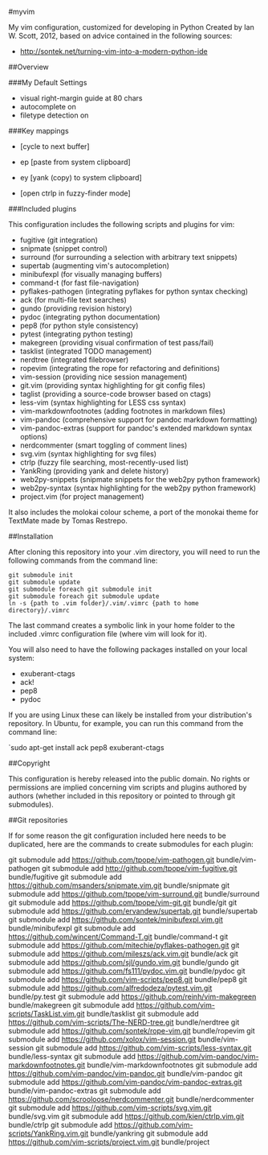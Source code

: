 #myvim

My vim configuration, customized for developing in Python
Created by Ian W. Scott, 2012, based on advice contained in the 
following sources:

- http://sontek.net/turning-vim-into-a-modern-python-ide

##Overview

###My Default Settings

- visual right-margin guide at 80 chars
- autocomplete on
- filetype detection on

###Key mappings

- <leader><Tab> [cycle to next buffer]
- <leader>ep [paste from system clipboard]
- <leader>ey [yank (copy) to system clipboard]

- <c-p> [open ctrlp in fuzzy-finder mode]

###Included plugins

This configuration includes the following scripts and plugins for vim:

- fugitive (git integration)
- snipmate (snippet control)
- surround (for surrounding a selection with arbitrary text snippets)
- supertab (augmenting vim's autocompletion)
- minibufexpl (for visually managing buffers)
- command-t (for fast file-navigation)
- pyflakes-pathogen (integrating pyflakes for python syntax checking)
- ack (for multi-file text searches)
- gundo (providing revision history)
- pydoc (integrating python documentation)
- pep8 (for python style consistency)
- pytest (integrating python testing)
- makegreen (providing visual confirmation of test pass/fail)
- tasklist (integrated TODO management)
- nerdtree (integrated filebrowser)
- ropevim (integrating the rope for refactoring and definitions)
- vim-session (providing nice session management)
- git.vim (providing syntax highlighting for git config files)
- taglist (providing a source-code browser based on ctags)
- less-vim (syntax highlighting for LESS css syntax)
- vim-markdownfootnotes (adding footnotes in markdown files)
- vim-pandoc (comprehensive support for pandoc markdown formatting)
- vim-pandoc-extras (support for pandoc's extended markdown syntax options)
- nerdcommenter (smart toggling of comment lines)
- svg.vim (syntax highlighting for svg files)
- ctrlp (fuzzy file searching, most-recently-used list)
- YankRing (providing yank and delete history)
- web2py-snippets (snipmate snippets for the web2py python framework)
- web2py-syntax (syntax highlighting for the web2py python framework)
- project.vim (for project management)

It also includes the molokai colour scheme, a port of the monokai theme
for TextMate made by Tomas Restrepo.

##Installation

After cloning this repository into your .vim directory, you will
need to run the following commands from the command line:

    git submodule init
    git submodule update
    git submodule foreach git submodule init
    git submodule foreach git submodule update
    ln -s {path to .vim folder}/.vim/.vimrc {path to home directory}/.vimrc

The last command creates a symbolic link in your home folder 
to the included .vimrc configuration file (where vim will look 
for it). 

You will also need to have the following packages installed on 
your local system:

- exuberant-ctags
- ack!
- pep8
- pydoc

If you are using Linux these can likely be installed 
from your distribution's repository. In Ubuntu, for example, you can 
run this command from the command line:

`sudo apt-get install ack pep8 exuberant-ctags

##Copyright

This configuration is hereby released into the public domain. 
No rights or permissions are implied concerning vim scripts and 
plugins authored by authors (whether included in this repository 
or pointed to through git submodules).

##Git repositories

If for some reason the git configuration included here needs to be duplicated, 
here are the commands to create submodules for each plugin:

git submodule add https://github.com/tpope/vim-pathogen.git bundle/vim-pathogen
git submodule add http://github.com/tpope/vim-fugitive.git bundle/fugitive
git submodule add https://github.com/msanders/snipmate.vim.git bundle/snipmate
git submodule add https://github.com/tpope/vim-surround.git bundle/surround
git submodule add https://github.com/tpope/vim-git.git bundle/git
git submodule add https://github.com/ervandew/supertab.git bundle/supertab
git submodule add https://github.com/sontek/minibufexpl.vim.git bundle/minibufexpl
git submodule add https://github.com/wincent/Command-T.git bundle/command-t
git submodule add https://github.com/mitechie/pyflakes-pathogen.git
git submodule add https://github.com/mileszs/ack.vim.git bundle/ack
git submodule add https://github.com/sjl/gundo.vim.git bundle/gundo
git submodule add https://github.com/fs111/pydoc.vim.git bundle/pydoc
git submodule add https://github.com/vim-scripts/pep8.git bundle/pep8
git submodule add https://github.com/alfredodeza/pytest.vim.git bundle/py.test
git submodule add https://github.com/reinh/vim-makegreen bundle/makegreen
git submodule add https://github.com/vim-scripts/TaskList.vim.git bundle/tasklist
git submodule add https://github.com/vim-scripts/The-NERD-tree.git bundle/nerdtree
git submodule add https://github.com/sontek/rope-vim.git bundle/ropevim
git submodule add https://github.com/xolox/vim-session.git bundle/vim-session
git submodule add https://github.com/vim-scripts/less-syntax.git bundle/less-syntax
git submodule add https://github.com/vim-pandoc/vim-markdownfootnotes.git bundle/vim-markdownfootnotes
git submodule add https://github.com/vim-pandoc/vim-pandoc.git bundle/vim-pandoc
git submodule add https://github.com/vim-pandoc/vim-pandoc-extras.git bundle/vim-pandoc-extras
git submodule add https://github.com/scrooloose/nerdcommenter.git bundle/nerdcommenter
git submodule add https://github.com/vim-scripts/svg.vim.git bundle/svg.vim
git submodule add https://github.com/kien/ctrlp.vim.git bundle/ctrlp
git submodule add https://github.com/vim-scripts/YankRing.vim.git bundle/yankring
git submodule add https://github.com/vim-scripts/project.vim.git bundle/project
